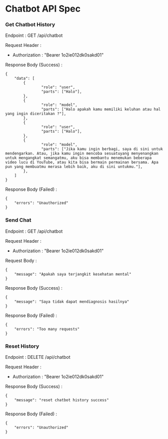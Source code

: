 # Chatbot API Spec

### Get Chatbot History

Endpoint : GET /api/chatbot

Request Header :

- Authorization : "Bearer 1o2ie012dk0sakd01"

Response Body (Success) :

```
{
	"data": [
		{
	      		"role": "user",
      			"parts": ["Halo"],
		},
		{
	      		"role": "model",
      			"parts": ["Halo apakah kamu memiliki keluhan atau hal yang ingin diceritakan ?"],
		},
		{
	      		"role": "user",
      			"parts": ["Halo"],
		},
		{
	      		"role": "model",
      			"parts": ["Jika kamu ingin berbagi, saya di sini untuk mendengarkan. Atau, jika kamu ingin mencoba sesuatuyang menyenangkan untuk mengangkat semangatmu, aku bisa membantu menemukan beberapa video lucu di YouTube, atau kita bisa bermain permainan bersama. Apa pun yang membuatmu merasa lebih baik, aku di sini untukmu."],
		},
	]
}
```

Response Body (Failed) :

```
{
	"errors": "Unauthorized"
}
```

### Send Chat

Endpoint : GET /api/chatbot

Request Header :

- Authorization : "Bearer 1o2ie012dk0sakd01"

Request Body :

```
{
	"message": "Apakah saya terjangkit kesehatan mental"
}
```

Response Body (Success) :

```
{
	"message": "Saya tidak dapat mendiagnosis hasilnya"
}
```

Response Body (Failed) :

```
{
	"errors": "Too many requests"
}
```

### Reset History

Endpoint : DELETE /api/chatbot

Request Header :

- Authorization : "Bearer 1o2ie012dk0sakd01"

Response Body (Success) :

```
{
	"message": "reset chatbot history success"
}
```

Response Body (Failed) :

```
{
	"errors": "Unauthorized"
}
```
